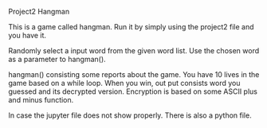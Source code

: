 Project2 Hangman

This is a game called hangman.
Run it by simply using the project2 file and you have it.

Randomly select a input word from the given word list.
Use the chosen word as a parameter to hangman().

hangman() consisting some reports about the game.
You have 10 lives in the game based on a while loop.
When you win, out put consists word you guessed and its decrypted version.
Encryption is based on some ASCII plus and minus function.

In case the jupyter file does not show properly.
There is also a python file.
